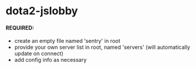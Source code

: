 # dota2-jslobby
#### REQUIRED:
- create an empty file named 'sentry' in root
- provide your own server list in root, named 'servers' (will automatically update on connect)
- add config info as necessary
